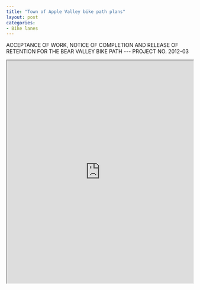 ```yaml
---
title: "Town of Apple Valley bike path plans"
layout: post
categories:
- Bike lanes
---
```


ACCEPTANCE OF WORK, NOTICE OF COMPLETION AND RELEASE OF RETENTION FOR THE BEAR VALLEY BIKE PATH --- PROJECT NO. 2012-03

<iframe class="scribd_iframe_embed" data-aspect-ratio="0.7729220222793488" data-auto-height="false" height="600" id="doc_92681" loading="lazy" scrolling="no" src="https://www.scribd.com/embeds/344192488/content?start_page=1&view_mode=scroll&access_key=key-iqYqVWBYiF2lSQxIS1XB&show_recommendations=true" width="100%"></iframe>